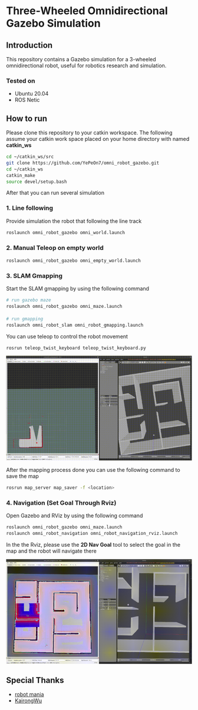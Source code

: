 # Three-Wheeled Omnidirectional Gazebo Simulation

## Introduction

This repository contains a Gazebo simulation for a 3-wheeled omnidirectional robot, useful for robotics research and simulation.

### Tested on

- Ubuntu 20.04
- ROS Netic

## How to run

Please clone this repository to your catkin workspace. The following assume your catkin work space placed on your home directory with named **catkin_ws**

```bash
cd ~/catkin_ws/src
git clone https://github.com/YePeOn7/omni_robot_gazebo.git
cd ~/catkin_ws
catkin_make
source devel/setup.bash
```

After that you can run several simulation

### 1. Line following

Provide simulation the robot that following the line track

```bash
roslaunch omni_robot_gazebo omni_world.launch
```

### 2. Manual Teleop on empty world

```bash
roslaunch omni_robot_gazebo omni_empty_world.launch
```

### 3. SLAM Gmapping

Start the SLAM gmapping by using the following command

```bash
# run gazebo maze
roslaunch omni_robot_gazebo omni_maze.launch

# run gmapping 
roslaunch omni_robot_slam omni_robot_gmapping.launch
```

You can use teleop to control the robot movement

```bash
rosrun teleop_twist_keyboard teleop_twist_keyboard.py
```

![gmapping mapping demo](gif/gmapping.gif)

After the mapping process done you can use the following command to save the map

```bash
rosrun map_server map_saver -f <location>
```

### 4. Navigation (Set Goal Through Rviz)

Open Gazebo and RViz by using the following command

```bash
roslaunch omni_robot_gazebo omni_maze.launch
roslaunch omni_robot_navigation omni_robot_navigation_rviz.launch
```

In the the Rviz, please use the **2D Nav Goal** tool to select the goal in the map and the robot will navigate there

![Navigarion Demo](gif/nav.gif)

## Special Thanks

- [robot mania](https://www.youtube.com/@robotmania8896)
- [KairongWu](https://github.com/KairongWu)
